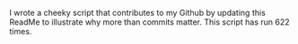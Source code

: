 I wrote a cheeky script that contributes to my Github by updating this ReadMe to illustrate why more than commits matter. This script has run 622 times.